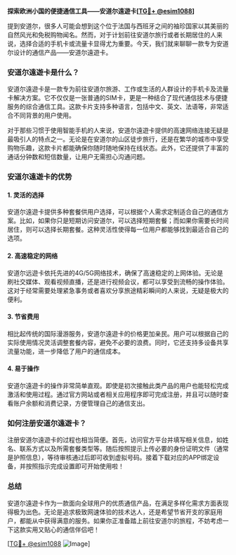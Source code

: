 **探索欧洲小国的便捷通信工具——安道尔遠遊卡[[TG💪+ @esim1088](https://t.me/s/esim1088)]**

提到安道尔，很多人可能会想到这个位于法国与西班牙之间的袖珍国家以其美丽的自然风光和免税购物闻名。然而，对于计划前往安道尔旅行或者长期居住的人来说，选择合适的手机卡或流量卡显得尤为重要。今天，我们就来聊聊一款专为安道尔设计的通信产品——安道尔遠遊卡。

### 安道尔遠遊卡是什么？

安道尔遠遊卡是一款专为前往安道尔旅游、工作或生活的人群设计的手机卡及流量卡解决方案。它不仅仅是一张普通的SIM卡，更是一种结合了现代通信技术与便捷服务的综合通信工具。这款卡片支持多种语言，包括中文、英文、法语等，非常适合不同背景的用户使用。

对于那些习惯于使用智能手机的人来说，安道尔遠遊卡提供的高速网络连接无疑是最吸引人的特点之一。无论是在安道尔的山区徒步旅行，还是在繁华的城市中享受购物乐趣，这款卡片都能确保你随时随地保持在线状态。此外，它还提供了丰富的通话分钟数和短信数量，让用户无需担心沟通问题。

### 安道尔遠遊卡的优势

#### 1. 灵活的选择
安道尔遠遊卡提供多种套餐供用户选择，可以根据个人需求定制适合自己的通信方案。比如，如果你只是短期访问安道尔，可以选择短期套餐；而如果你需要长时间居住，则可以选择长期套餐。这种灵活性使得每一位用户都能够找到最适合自己的选项。

#### 2. 高速稳定的网络
安道尔远遊卡依托先进的4G/5G网络技术，确保了高速稳定的上网体验。无论是刷社交媒体、观看视频直播，还是进行视频会议，都可以享受到流畅的操作体验。这对于经常需要处理紧急事务或者喜欢分享旅途精彩瞬间的人来说，无疑是极大的便利。

#### 3. 节省费用
相比起传统的国际漫游服务，安道尔遠遊卡的价格更加亲民。用户可以根据自己的实际使用情况灵活调整套餐内容，避免不必要的浪费。同时，它还支持多设备共享流量功能，进一步降低了用户的通信成本。

#### 4. 易于操作
安道尔遠遊卡的操作非常简单直观。即使是初次接触此类产品的用户也能轻松完成激活和使用过程。通过官方网站或者相关应用程序即可完成注册，并且可以随时查看账户余额和消费记录，方便管理自己的通信支出。

### 如何注册安道尔遠遊卡？

注册安道尔遠遊卡的过程也相当简便。首先，访问官方平台并填写相关信息，如姓名、联系方式以及所需套餐类型等。随后按照提示上传必要的身份证明文件（通常是护照信息），等待审核通过后即可收到虚拟号码。接着下载对应的APP绑定设备，并按照指示完成设置即可开始使用啦！

### 总结

安道尔遠遊卡作为一款面向全球用户的优质通信产品，在满足多样化需求方面表现得极为出色。无论是追求极致网速体验的技术达人，还是希望节省开支的家庭用户，都能从中获得满意的服务。如果你正准备踏上前往安道尔的旅程，不妨考虑一下这款实用又贴心的通信伴侣吧！

[[TG💪+ @esim1088](https://t.me/s/esim1088) ![Image](https://i.postimg.cc/4NQfJmqS/Snipaste-2025-05-13-00-14-12.png)]